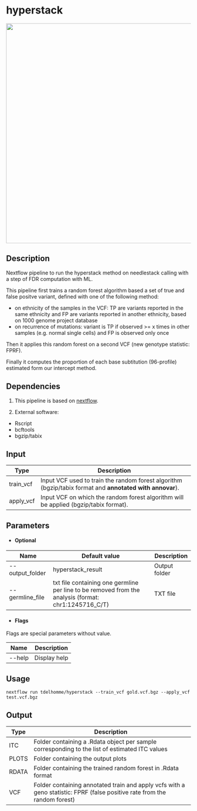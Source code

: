 # hyperstack

<img align="center" src="https://github.com/tdelhomme/needlestack-ITC/blob/master/method.png" width="600">

## Description
Nextflow pipeline to run the hyperstack method on needlestack calling with a step of FDR computation with ML.

This pipeline first trains a random forest algorithm based a set of true and false positve variant, defined with one of the following method:
  * on ethnicity of the samples in the VCF: TP are variants reported in the same ethnicity and FP are variants reported in another ethnicity, based on 1000 genome project database
  * on recurrence of mutations: variant is TP if observed >= x times in other samples (e.g. normal single cells) and FP is observed only once

Then it applies this random forest on a second VCF (new genotype statistic: FPRF).

Finally it computes the proportion of each base subtitution (96-profile) estimated form our intercept method.

## Dependencies

1. This pipeline is based on [nextflow](https://www.nextflow.io).

2. External software:
- Rscript
- bcftools
- bgzip/tabix


## Input
  | Type      | Description     |
  |-----------|---------------|
  | train_vcf    | Input VCF used to train the random forest algorithm (bgzip/tabix format and **annotated with annovar**). |
  | apply_vcf    | Input VCF on which the random forest algorithm will be applied (bgzip/tabix format). |


## Parameters

  * #### Optional
| Name      | Default value | Description     |
|-----------|---------------|-----------------|
| --output_folder   |      hyperstack_result | Output folder  |
| --germline_file   |      txt file containing one germline per line to be removed from the analysis (format: chr1:1245716_C/T)| TXT file  |

  * #### Flags

Flags are special parameters without value.

| Name      | Description     |
|-----------|-----------------|
| --help    | Display help |


## Usage
  ```
  nextflow run tdelhomme/hyperstack --train_vcf gold.vcf.bgz --apply_vcf test.vcf.bgz
  ```

## Output
  | Type      | Description     |
  |-----------|---------------|
  | ITC | Folder containing a .Rdata object per sample corresponding to the list of estimated ITC values |
  | PLOTS | Folder containing the output plots  |
  | RDATA | Folder containing the trained random forest in .Rdata format |
  | VCF | Folder containing annotated train and apply vcfs with a geno statistic: FPRF (false positive rate from the random forest) |
